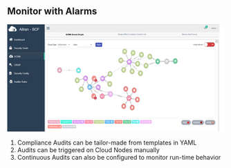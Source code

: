 ## Monitor with Alarms

![Audit Monitoring](./documentation/images/alarms.png)

1) Compliance Audits can be tailor-made from templates in YAML   
2) Audits can be triggered on Cloud Nodes manually   
3) Continuous Audits can also be configured to monitor run-time behavior